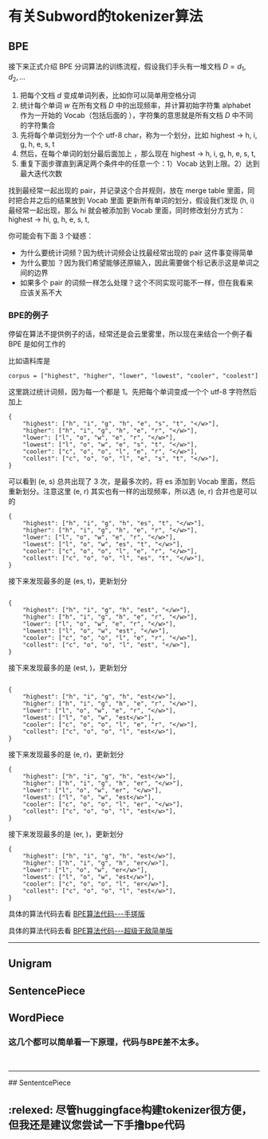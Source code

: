 

# 有关Subword的tokenizer算法

## BPE
接下来正式介绍 BPE 分词算法的训练流程，假设我们手头有一堆文档 $D={d_1,d_2,…}$

1. 把每个文档 $d$ 变成单词列表，比如你可以简单用空格分词
2. 统计每个单词 $w$ 在所有文档 $D$ 中的出现频率，并计算初始字符集 alphabet 作为一开始的 Vocab（包括后面的 </w>），字符集的意思就是所有文档 $D$ 中不同的字符集合
3. 先将每个单词划分为一个个 utf-8 char，称为一个划分，比如 highest -> h, i, g, h, e, s, t
4. 然后，在每个单词的划分最后面加上 </w>，那么现在 highest -> h, i, g, h, e, s, t, </w>
5. 重复下面步骤直到满足两个条件中的任意一个：1）Vocab 达到上限。2）达到最大迭代次数

找到最经常一起出现的 pair，并记录这个合并规则，放在 merge table 里面，同时把合并之后的结果放到 Vocab 里面
更新所有单词的划分，假设我们发现 (h, i) 最经常一起出现，那么 hi 就会被添加到 Vocab 里面，同时修改划分方式为：highest -> hi, g, h, e, s, t, </w>



你可能会有下面 3 个疑惑：

- 为什么要统计词频？因为统计词频会让找最经常出现的 pair 这件事变得简单
- 为什么要加 </w>？因为我们希望能够还原输入，因此需要做个标记表示这是单词之间的边界
- 如果多个 pair 的词频一样怎么处理？这个不同实现可能不一样，但在我看来应该关系不大

### BPE的例子

停留在算法不提供例子的话，经常还是会云里雾里，所以现在来结合一个例子看 BPE 是如何工作的

比如语料库是

```
corpus = ["highest", "higher", "lower", "lowest", "cooler", "coolest"]
```
这里跳过统计词频，因为每一个都是 1。先把每个单词变成一个个 utf-8 字符然后加上 </w>

```
{
    "highest": ["h", "i", "g", "h", "e", "s", "t", "</w>"],
    "higher": ["h", "i", "g", "h", "e", "r", "</w>"],
    "lower": ["l", "o", "w", "e", "r", "</w>"],
    "lowest": ["l", "o", "w", "e", "s", "t", "</w>"],
    "cooler": ["c", "o", "o", "l", "e", "r", "</w>"],
    "collest": ["c", "o", "o", "l", "e", "s", "t", "</w>"],
}
```
可以看到 (e, s) 总共出现了 3 次，是最多次的，将 es 添加到 Vocab 里面，然后重新划分。注意这里 (e, r) 其实也有一样的出现频率，所以选 (e, r) 合并也是可以的

```
{
    "highest": ["h", "i", "g", "h", "es", "t", "</w>"],
    "higher": ["h", "i", "g", "h", "e", "r", "</w>"],
    "lower": ["l", "o", "w", "e", "r", "</w>"],
    "lowest": ["l", "o", "w", "es", "t", "</w>"],
    "cooler": ["c", "o", "o", "l", "e", "r", "</w>"],
    "collest": ["c", "o", "o", "l", "es", "t", "</w>"],
}
```
接下来发现最多的是 (es, t)，更新划分
```

{
    "highest": ["h", "i", "g", "h", "est", "</w>"],
    "higher": ["h", "i", "g", "h", "e", "r", "</w>"],
    "lower": ["l", "o", "w", "e", "r", "</w>"],
    "lowest": ["l", "o", "w", "est", "</w>"],
    "cooler": ["c", "o", "o", "l", "e", "r", "</w>"],
    "collest": ["c", "o", "o", "l", "est", "</w>"],
}
```
接下来发现最多的是 (est, </w>)，更新划分
```

{
    "highest": ["h", "i", "g", "h", "est</w>"],
    "higher": ["h", "i", "g", "h", "e", "r", "</w>"],
    "lower": ["l", "o", "w", "e", "r", "</w>"],
    "lowest": ["l", "o", "w", "est</w>"],
    "cooler": ["c", "o", "o", "l", "e", "r", "</w>"],
    "collest": ["c", "o", "o", "l", "est</w>"],
}
```
接下来发现最多的是 (e, r)，更新划分

```
{
    "highest": ["h", "i", "g", "h", "est</w>"],
    "higher": ["h", "i", "g", "h", "er", "</w>"],
    "lower": ["l", "o", "w", "er", "</w>"],
    "lowest": ["l", "o", "w", "est</w>"],
    "cooler": ["c", "o", "o", "l", "er", "</w>"],
    "collest": ["c", "o", "o", "l", "est</w>"],
}
```
接下来发现最多的是 (er, </w>)，更新划分
```
{
    "highest": ["h", "i", "g", "h", "est</w>"],
    "higher": ["h", "i", "g", "h", "er</w>"],
    "lower": ["l", "o", "w", "er</w>"],
    "lowest": ["l", "o", "w", "est</w>"],
    "cooler": ["c", "o", "o", "l", "er</w>"],
    "collest": ["c", "o", "o", "l", "est</w>"],
} 
```

具体的算法代码去看 [BPE算法代码---手搓版](./byhand/bpe.ipynb)


具体的算法代码去看 [BPE算法代码---超级无敌简单版](./byHuggingface//bpe.ipynb)
<br>
<hr>

## Unigram
## SentencePiece
## WordPiece
### 这几个都可以简单看一下原理，代码与BPE差不太多。
<br>
<hr>
## SententcePiece




## :relexed: 尽管huggingface构建tokenizer很方便，但我还是建议您尝试一下手撸bpe代码